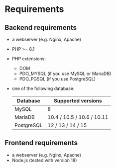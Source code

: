 # Requirements

## Backend requirements

* a webserver (e.g. Nginx, Apache)
* PHP >= 8.1
* PHP extensions:
    * DOM
    * PDO\_MYSQL (if you use MySQL or MariaDB)
    * PDO\_PGSQL (if you use PostgreSQL)
* one of the following database:

  | Database       | Supported versions         |
  |----------------|----------------------------|
  | MySQL          | 8                          |
  | MariaDB        | 10.4 / 10.5 / 10.6 / 10.11 |
  | PostgreSQL     | 12 / 13 / 14 / 15          |

## Frontend requirements

* a webserver (e.g. Nginx, Apache)
* Node.js (tested with version 18)
